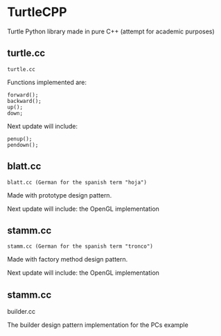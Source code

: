 # TurtleCPP
Turtle Python library made in pure C++ (attempt for academic purposes)

## turtle.cc

    turtle.cc

Functions implemented are:
```
forward(); 
backward(); 
up(); 
down;
```
Next update will include:
```
penup(); 
pendown();
```
## blatt.cc

    blatt.cc (German for the spanish term "hoja")

Made with prototype design pattern.

Next update will include: the OpenGL implementation

## stamm.cc

    stamm.cc (German for the spanish term "tronco")

Made with factory method design pattern.

Next update will include: the OpenGL implementation

## stamm.cc

builder.cc

The builder design pattern implementation for the PCs example
